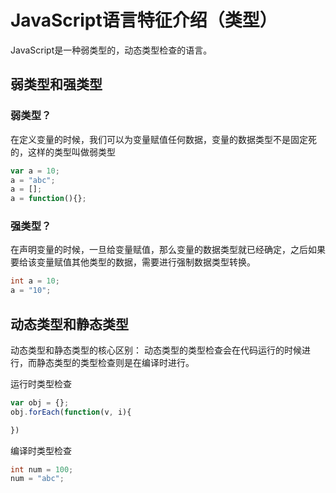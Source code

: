 # JavaScript语言特征介绍（类型）

JavaScript是一种弱类型的，动态类型检查的语言。


## 弱类型和强类型

### 弱类型？
在定义变量的时候，我们可以为变量赋值任何数据，变量的数据类型不是固定死的，这样的类型叫做弱类型
```js
var a = 10;
a = "abc";
a = [];
a = function(){};
```

### 强类型？
在声明变量的时候，一旦给变量赋值，那么变量的数据类型就已经确定，之后如果要给该变量赋值其他类型的数据，需要进行强制数据类型转换。
```java
int a = 10;
a = "10";
```

## 动态类型和静态类型
动态类型和静态类型的核心区别： 动态类型的类型检查会在代码运行的时候进行，而静态类型的类型检查则是在编译时进行。


运行时类型检查
```js
var obj = {};
obj.forEach(function(v, i){

})
```

编译时类型检查
```java
int num = 100;
num = "abc";
```